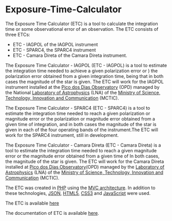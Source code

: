 # Exposure-Time-Calculator

The Exposure Time Calculator (ETC) is a tool to calculate the integration time or some observational error of an observation. The ETC consists of three ETCs: 
  * ETC - IAGPOL of the IAGPOL instrument
  * ETC - SPARC4, the SPARC4 instrument 
  * ETC - Camara Direta of the Camara Direta instrument.

The Exposure Time Calculator - IAGPOL (ETC - IAGPOL) is a tool to estimate the integration time needed to achieve a given polarization error or ) the polarization error obtained from a given integration time, being that in both cases the magnitude of the star is given. The ETC will work for the IAGPOL instrument installed at the [Pico dos Dias Observatory](http://lnapadrao.lna.br/OPD) (OPD) managed by the National [Laboratory of Astrophysics](http://lnapadrao.lna.br/) (LNA) of the [Ministry of Science, Technology, Innovation and Communication](http://www.mctic.gov.br/portal) (MCTIC).

The Exposure Time Calculator - SPARC4 (ETC - SPARC4) is a tool to estimate the integration time needed to reach a given polarization or magnitude error or the polarization or magnitude error obtained from a given time of integration, and in both cases the magnitude of the star is given in each of the four operating bands of the instrument.The ETC will work for the SPARC4 instrument, still in development.

The Exposure Time Calculator - Camara Direta (ETC - Camara Direta) is a tool to estimate the integration time needed to reach a given magnitude error or the magnitude error obtained from a given time of In both cases, the magnitude of the star is given. The ETC will work for the Camara Direta installed at [Pico dos Dias Observatory](http://lnapadrao.lna.br/OPD)(OPD) managed by the [Laboratory of Astrophysics](http://lnapadrao.lna.br/) (LNA) of the [Ministry of Science, Technology, Innovation and Communication](http://www.mctic.gov.br/portal) (MCTIC).

The ETC was created in [PHP](http://www.php.net/) using the [MVC architecture](https://pt.wikipedia.org/wiki/MVC). In addition to these technologies, [JSON](https://pt.wikipedia.org/wiki/JSON), [HTML5](https://pt.wikipedia.org/wiki/HTML5), [CSS3](https://pt.wikipedia.org/wiki/CSS3) and [JavaScript](https://pt.wikipedia.org/wiki/JavaScript) were used.

The ETC is available [here](http://www.inpe.br/etc/)

The documentation of ETC is available [here](https://github.com/LASalvador/Exposure-Time-Calculator/blob/master/Documentation.md). 
